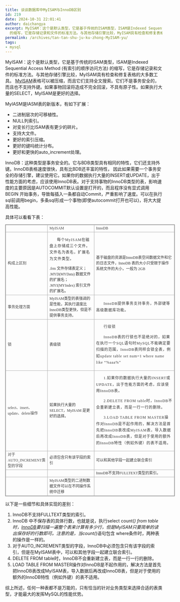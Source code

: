 ```yaml
---
title: 谈谈数据库中MyISAM与InnoDB区别
id: 219
date: 2024-10-31 22:01:41
author: daichangya
excerpt: MyISAM：这个是默认类型，它是基于传统的ISAM类型，ISAM是Indexed Sequential Access Method (有索引的顺序访问方法)
  的缩写，它是存储记录和文件的标准方法。与其他存储引擎比较，MyISAM具有检查和修复表格的大多数工具。 MyISAM表格可以被压缩，而且它们支持全文搜索。它们不是事务安全的，而且也不支持外键。如果事物回滚将造成不完全回滚，不具有原子性。如果
permalink: /archives/tan-tan-shu-ju-ku-zhong-MyISAM-yu/
tags:
- mysql
---
```


 

MyISAM：这个是默认类型，它是基于传统的ISAM类型，ISAM是Indexed Sequential Access Method (有索引的顺序访问方法) 的缩写，它是存储记录和文件的标准方法。与其他存储引擎比较，MyISAM具有检查和修复表格的大多数工具。 [MyISAM](http://www.nowamagic.net/librarys/veda/tag/MyISAM)表格可以被压缩，而且它们支持全文搜索。它们不是事务安全的，而且也不支持外键。如果事物回滚将造成不完全回滚，不具有原子性。如果执行大量的SELECT，MyISAM是更好的选择。

MyIASM是IASM表的新版本，有如下扩展：

*   二进制层次的可移植性。
*   NULL列索引。
*   对变长行比ISAM表有更少的碎片。
*   支持大文件。
*   更好的索引压缩。
*   更好的键吗统计分布。
*   更好和更快的auto_increment处理。

InnoDB：这种类型是事务安全的。它与BDB类型具有相同的特性，它们还支持外键。InnoDB表格速度很快，具有比BDB还丰富的特性， 因此如果需要一个事务安全的存储引擎，建议使用它。如果你的数据执行大量的INSERT或UPDATE，出于性能方面的考虑，应该使用InnoDB表。对于支持事物的InnoDB类型的表，影响速度的主要原因是AUTOCOMMIT默认设置是打开的，而且程序没有显式调用BEGIN 开始事务，导致每插入一条都自动Commit，严重影响了速度。可以在执行sql前调用begin，多条sql形成一个事物(即使autocommit打开也可以)，将大大提高性能。

具体可以看看下表：

<table style="border-collapse:collapse;border:1px solid rgb(136,136,136);width:544px;color:rgb(51,51,51);font-family:Georgia, 'Times New Roman', 'Bitstream Charter', Times, serif;font-size:12px;line-height:18px;"><tbody><tr><td style="border:1px solid rgb(170,170,170);">&nbsp;</td><td style="border:1px solid rgb(170,170,170);"><span style="color:rgb(68,68,68);">MyISAM</span></td><td style="border:1px solid rgb(170,170,170);"><span style="color:rgb(68,68,68);">InnoDB</span></td></tr><tr><td style="border:1px solid rgb(170,170,170);"><span style="color:rgb(68,68,68);">构成上区别</span></td><td style="border:1px solid rgb(170,170,170);"><p style="text-indent:2em;line-height:20.399999618530273px;letter-spacing:1px;">每个MyISAM在磁盘上存储成三个文件。文件名为表名，扩展名为文件类型。</p>.frm 文件存储表定义；<br>.MYD(MYData) 数据文件的扩展名；<br>.MYI(MYIndex) 索引文件的扩展名。</td><td style="border:1px solid rgb(170,170,170);">基于磁盘的资源是InnoDB表空间数据文件和它的日志文件，InnoDB 表的大小只受限于操作系统文件的大小，一般为 2GB</td></tr><tr><td style="border:1px solid rgb(170,170,170);"><span style="color:rgb(68,68,68);">事务处理方面</span></td><td style="border:1px solid rgb(170,170,170);">MyISAM类型的表强调的是性能，其执行速度比InnoDB类型更快，但是不提供事务支持。</td><td style="border:1px solid rgb(170,170,170);"><p style="text-indent:2em;line-height:20.399999618530273px;letter-spacing:1px;">InnoDB提供事务<span style="color:rgb(68,68,68);">支持事务</span>，外部键等高级数据库功能。</p></td></tr><tr><td style="border:1px solid rgb(170,170,170);"><span style="color:rgb(68,68,68);">锁</span></td><td style="border:1px solid rgb(170,170,170);">表级锁</td><td style="border:1px solid rgb(170,170,170);"><p style="text-indent:2em;line-height:20.399999618530273px;letter-spacing:1px;"><span style="color:rgb(68,68,68);">行级锁</span></p><p style="text-indent:2em;line-height:20.399999618530273px;letter-spacing:1px;">InnoDB表的行锁也不是绝对的，如果在执行一个SQL语句时MySQL不能确定要扫描的范围，InnoDB表同样会锁全表，例如update table set num=1 where name like “%aaa%”</p></td></tr><tr><td style="border:1px solid rgb(170,170,170);"><span style="color:rgb(68,68,68);">select、insert、update、delete操作</span></td><td style="border:1px solid rgb(170,170,170);">如果执行大量的 SELECT，MyISAM 是更好的选择。</td><td style="border:1px solid rgb(170,170,170);"><p style="text-indent:2em;line-height:20.399999618530273px;letter-spacing:1px;">1.如果你的数据执行大量的INSERT或UPDATE，出于性能方面的考虑，应该使用InnoDB表。</p><p style="text-indent:2em;line-height:20.399999618530273px;letter-spacing:1px;">2.DELETE FROM table时，InnoDB不会重新建立表，而是一行一行的删除。</p><p style="text-indent:2em;line-height:20.399999618530273px;letter-spacing:1px;">3.LOAD TABLE FROM MASTER操作对InnoDB是不起作用的，解决方法是首先把InnoDB表改成MyISAM表，导入数据后再改成InnoDB表，但是对于使用的额外的InnoDB特性（例如外键）的表不适用。</p></td></tr><tr><td style="border:1px solid rgb(170,170,170);"><span style="color:rgb(68,68,68);">对于AUTO_INCREMENT类型的字段</span></td><td style="border:1px solid rgb(170,170,170);">必须包含只有该字段的索引</td><td style="border:1px solid rgb(170,170,170);">可以和其他字段一起建立联合索引</td></tr><tr><td style="border:1px solid rgb(170,170,170);">&nbsp;</td><td style="border:1px solid rgb(170,170,170);">&nbsp;</td><td style="border:1px solid rgb(170,170,170);">InnoDB不支持FULLTEXT类型的索引。</td></tr><tr><td style="border:1px solid rgb(170,170,170);">&nbsp;</td><td style="border:1px solid rgb(170,170,170);">MyISAM类型的二进制数据文件可以在不同操作系统中迁移</td><td style="border:1px solid rgb(170,170,170);">&nbsp;</td></tr></tbody></table>

以下是一些细节和具体实现的差别：

1.  InnoDB不支持FULLTEXT类型的索引。
2.  InnoDB 中不保存表的具体行数，也就是说，执行select count(*) from table时，[InnoDB](http://www.nowamagic.net/librarys/veda/tag/InnoDB)要扫描一遍整个表来计算有多少行，但是MyISAM只要简单的读出保存好的行数即可。注意的是，当count(*)语句包含 where条件时，两种表的操作是一样的。
3.  对于AUTO_INCREMENT类型的字段，InnoDB中必须包含只有该字段的索引，但是在MyISAM表中，可以和其他字段一起建立联合索引。
4.  DELETE FROM table时，InnoDB不会重新建立表，而是一行一行的删除。
5.  LOAD TABLE FROM MASTER操作对InnoDB是不起作用的，解决方法是首先把InnoDB表改成MyISAM表，导入数据后再改成InnoDB表，但是对于使用的额外的InnoDB特性（例如外键）的表不适用。

综上所述，任何一种表都不是万能的，只有恰当的针对业务类型来选择合适的表类型，才能最大的发挥MySQL的性能优势。